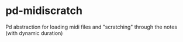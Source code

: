 # pd-midiscratch
Pd abstraction for loading midi files and "scratching" through the notes (with dynamic duration)
